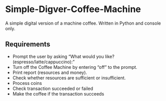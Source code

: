 # Simple-Digver-Coffee-Machine
A simple digital version of a machine coffee. Written in Python and console only.

## Requirements
- Prompt the user by asking “What would you like? (espresso/latte/cappuccino):”
- Turn off the Coffee Machine by entering “off” to the prompt.
- Print report (resources and money).
- Check whether resources are sufficient or insufficient.
- Process coins
- Check transaction succeeded or failed
- Make the coffee if the transaction succeeds
